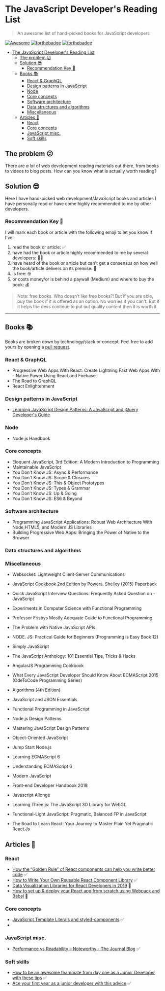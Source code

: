 # The JavaScript Developer's Reading List

> An awesome list of hand-picked books for JavaScript developers

[![Awesome](https://awesome.re/badge-flat.svg)](https://awesome.re) [![forthebadge](https://forthebadge.com/images/badges/built-with-love.svg)](https://forthebadge.com) [![forthebadge](https://forthebadge.com/images/badges/cc-0.svg)](https://forthebadge.com)
- [The JavaScript Developer's Reading List](#the-javascript-developers-reading-list)
  - [The problem :confused:](#the-problem-confused)
  - [Solution :sunglasses:](#solution-sunglasses)
    - [Recommendation Key :key:](#recommendation-key-key)
  - [Books :books:](#books-books)
    - [React & GraphQL](#react--graphql)
    - [Design patterns in JavaScript](#design-patterns-in-javascript)
    - [Node](#node)
    - [Core concepts](#core-concepts)
    - [Software architecture](#software-architecture)
    - [Data structures and algorithms](#data-structures-and-algorithms)
    - [Miscellaneous](#miscellaneous)
  - [Articles :memo:](#articles-memo)
    - [React](#react)
    - [Core concepts](#core-concepts-1)
    - [JavaScript misc.](#javascript-misc)
    - [Soft skills](#soft-skills)


## The problem :confused:

There are *a lot* of web development reading materials out there, from books to videos to blog posts. How can you know what is actually worth reading?

## Solution :sunglasses:

Here I have hand-picked web development/JavaScript books and articles I have personally read or have come highly recommended to me by other developers.

### Recommendation Key :key:

I will mark each book or article with the following emoji to let you know if I've:

1. read the book or article: ✅
2. have had the book or article highly recommended to me by several developers: 👍🏾
3. have heard of the book or article but can't get a consensus on how well the book/article delivers on its premise: 🧐
4. is free: 🤓
5. or costs money/or is behind a paywall (Medium) and where to buy the book: 💰

> Note: free books. Who doesn't like free books?! But if you are able, buy the book if it is offered as an option. No worries if you can't. But if it helps the devs continue to put out quality content then it is worth it.

---

## Books :books:

Books are broken down by technology/stack or concept. Feel free to add yours by opening a [pull request](https://github.com/twhite96/web-dev-must-reads/pulls).


### React & GraphQL
- Progressive Web Apps With React: Create Lightning Fast Web Apps With - Native Power Using React and Firebase
- The Road to GraphQL
- React Enlightenment

### Design patterns in JavaScript
- [Learning JavaScript Design Patterns: A JavaScript and jQuery Developer's Guide](https://addyosmani.com/resources/essentialjsdesignpatterns/book/)

### Node
- Node.js Handbook


### Core concepts
- Eloquent JavaScript, 3rd Edition: A Modern Introduction to Programming
- Maintainable JavaScript
- You Don't Know JS: Async & Performance
- You Don't Know JS: Scope & Closures
- You Don't Know JS: This & Object Prototypes
- You Don't Know JS: Types & Grammar
- You Don’t Know JS: Up & Going
- You Don't Know JS: ES6 & Beyond

### Software architecture
- Programming JavaScript Applications: Robust Web Architecture With Node,HTML5, and Modern JS Libraries
- Building Progressive Web Apps: Bringing the Power of Native to the Browser

### Data structures and algorithms

### Miscellaneous
- Websocket: Lightweight Client-Server Communications





- JavaScript Cookbook 2nd Edition by Powers, Shelley (2015) Paperback
- Quick JavaScript Interview Questions: Frequently Asked Question on - JavaScript
- Experiments in Computer Science with Functional Programming
- Professor Frisbys Mostly Adequate Guide to Functional Programming
- The Problem with Native JavaScript APIs
- NODE. JS: Practical Guide for Beginners (Programming is Easy Book 12)
- Simply JavaScript
- The JavaScript Anthology: 101 Essential Tips, Tricks & Hacks
- AngularJS Programming Cookbook
- What Every JavaScript Developer Should Know About ECMAScript 2015 (OdeToCode Programming Series)
- Algorithms (4th Edition)
- JavaScript and JSON Essentials
- Functional Programming in JavaScript
- Node.js Design Patterns
- Mastering JavaScript Design Patterns
- Object-Oriented JavaScript
- Jump Start Node.js
- Learning ECMAScript 6
- Understanding ECMAScript 6
- Modern JavaScript
- Front-end Developer Handbook 2018
- Javascript Allongé
- Learning Three.js: The JavaScript 3D Library for WebGL
- Functional-Light JavaScript: Pragmatic, Balanced FP in JavaScript
- The Road to Learn React: Your Journey to Master Plain Yet Pragmatic React.Js

## Articles :memo:

### React
- [How the “Golden Rule” of React components can help you write better code](https://medium.freecodecamp.org/how-the-golden-rule-of-react-components-can-help-you-write-better-code-127046b478eb) ✅
- [How to Write Your Own Reusable React Component Library](https://itnext.io/how-to-write-your-own-reusable-react-component-library-a57dc7c9a210) ✅
- [Data Visualization Libraries for React Developers in 2019](https://medium.com/dailyjs/data-visualization-libraries-for-react-developers-in-2019-a2b9c01262f8) 🧐
- [How to set up & deploy your React app from scratch using Webpack and Babel](https://medium.freecodecamp.org/how-to-set-up-deploy-your-react-app-from-scratch-using-webpack-and-babel-a669891033d4) 🧐

### Core concepts
- [JavaScript Template Literals and styled-components](https://medium.com/@celsius/javascript-template-literals-and-styled-components-d18f97500ffd) ✅
-

### JavaScript misc.
- [Performance vs Readability – Noteworthy - The Journal Blog](https://blog.usejournal.com/performance-vs-readability-2e9332730790) ✅


### Soft skills
- [How to be an awesome teammate from day one as a Junior Developer with these tips](https://medium.freecodecamp.org/how-to-be-an-awesome-teammate-from-day-one-as-a-junior-developer-with-these-tips-725f04000059) ✅
- [Ace your first year as a junior developer with this advice](https://medium.freecodecamp.org/ace-your-first-year-as-a-junior-developer-with-this-advice-bbc68b6fe2d9) ✅
